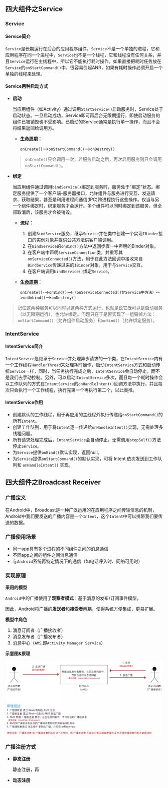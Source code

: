 ## 四大组件之Service
### Service

#### Service简介

`Service`是长期运行在后台的应用程序组件，`Service`不是一个单独的进程，它和应用程序在同一个进程中，`Service`也不是一个线程，它和线程没有任何关系，并且`Service`运行在主线程中，所以它不能执行耗时操作。如果直接把耗时任务放在`Service`的`onStartCommand()`中，很容易引起ANR，如果有耗时操作必须开启一个单独的线程来处理。

#### Service两种启动方式

- **启动**

  当应用组件（如Activity）通过调用`StartService()`启动服务时，Service处于启动状态。一旦启动成功，Service即可再后台无限期运行，即使启动服务的组件已被销毁也不受影响。已启动的Service通常是执行单一操作，而且不会将结果返回给调用方。

  - **<u>生命周期</u>：**

    `onCreate()`-->`onStartCommand()`-->`onDestroy()`

  > `onCreate()`只会调用一次，若服务启动之后，再次启用服务则只会调用`onStartCommand()`。

- **绑定**

  当应用组件通过调用`bindService()`绑定到服务时，服务处于“绑定”状态。绑定服务提供了一个客户端-服务器接口，允许组件与服务进行交互、发送请求、获取结果，甚至是利用进程间通信(IPC)跨进程执行这些操作。仅当与另一个组件绑定时，绑定服务才会运行。多个组件可以同时绑定到该服务，但全部取消后，该服务才会被销毁。

  -  **<u>流程</u>：**
     1. 创建`BindService`服务，继承`Service`并在类中创建一个实现`IBinder`接口的实例对象并提供公共方法供客户端调用。
     2. 在`BindService`的`onBind()`方法中返回步骤一中声明的Binder对象。
     3. 在客户端中声明`ServiceConnection`类，并重写其`onServiceConnected()`方法，用于在此方法回调中接收来自`BindService`传递过来的`IBinder`对象，用于与`Service`交互。
     4. 在客户端调用`bindService()`绑定`Service`。
  - **<u>生命周期</u>：**

    `onCreate()-`->`onBind()`-->`（onServiceConnected()非Service中方法）`-->`onUnbind()`-->`onDestroy()`

> 记住这两种服务可以同时以这两种方式运行，也就是说它既可以是启动服务（以无限期运行），也允许绑定。问题只在于是否实现了一组毁掉方法：`onStartCommand()`（允许组件启动服务）和`onBind()`（允许绑定服务）。


### IntentService

#### IntentService简介

`IntentService`是继承于`Service`并处理异步请求的一个类，在`IntentService`内有一个工作线程`HandlerThread`来处理耗时操作，启动`IntentService`方式和启动传统`Service`一样，同时，当任务执行完成之后，`IntentService`会自动停止，而不是我们去手动控制。另外，可以启动I`IntentService`多次，而且每一个耗时操作会以工作队列的方式在`IntentService`的`onHandleIntent()`回调方法中执行，并且每次只会执行一个工作线程，执行完第一个再执行第二个，以此类推。

#### IntentService作用

- 创建默认的工作线程，用于再应用的主线程外执行传递给`onStartCommand()`的所有`Intent`。
- 创建工作队列，用于将`Intent`逐一传递给`onHandleIntent()`实现，无需处理多线程问题。
- 所有请求处理完成后，`IntentService`会自动停止，无需调用`stopSelf()`方法停止`Service`。
- 为`Service`提供`onBind()`默认实现，返回null。
- 为`Service`提供`onStartCommand()`的默认实现，可将 Intent 依次发送到工作队列和 `onHandleIntent()` 实现。

## 四大组件之Broadcast Receiver

### 广播定义

在Android中，Broadcast是一种广泛运用的在应用程序之间传输信息的机制，Android中我们要发送的广播内容是一个`Intent`，这个`Intent`中可以携带我们要传送的数据。

### 广播使用场景

- 同一app具有多个进程的不同组件之间的消息通信
- 不同app之间的组件之间消息通信
- 与`Android`系统再特定情况下的通信（如电话呼入时、网络可用时）

### 实现原理

**采用的模型**

`Android`中的广播使用了**观察者模式**：基于消息的发布/订阅事件模型。

因此，Android将广播的**发送者**和**接受者**解耦，使得系统方便集成，更易扩展。

**模型中角色**

1. 消息订阅者（广播接收者）
2. 消息发布者（广播发布者）
3. 消息中心（`AMS`,即`Activity Manager Service`）

**示意图&原理**

![image](https://github.com/HeyAragon/My-Android-Interview/blob/master/Android_Interview_IMG/broadcast_receiver_model.webp)

### 广播注册方式

- **静态注册**

  静态注册，再

- **动态注册**



	

